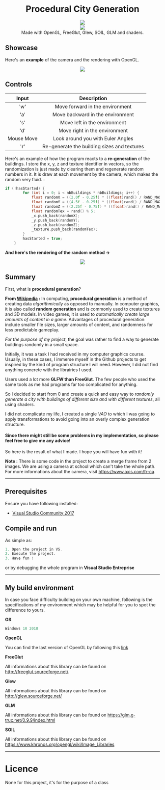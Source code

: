  <h1 align="center">Procedural City Generation</h1> 
  <p align="center">
  <img src="https://img.shields.io/badge/License-MIT-blue.svg"><br>
  <img src="https://api.codacy.com/project/badge/Grade/e28ff30817f945c4b782a383e2711f8d"/></a><br>
  Made with OpenGL, FreeGlut, Glew, SOIL, GLM and shaders.
  </p>

## Showcase

Here's an **example** of the camera and the rendering with OpenGL. 

<p align="center">
  <img src="https://user-images.githubusercontent.com/33030290/48488025-d6189200-e7ed-11e8-9821-491b4853257c.gif")><br>
</p>

## Controls

<center>
 
| Input   |  Description |
|:----------:|:------:|
| 'w' | Move forward in the environment |
| 'a' | Move backward in the environment |
| 's' | Move left in the environment |
| 'd' | Move right in the environment |
| Mouse Move | Look around you with Euler Angles |
| 'r' | Re-generate the building sizes and textures |

</center>

Here's an example of how the program reacts to a **re-generation** of the buildings. I store the x, y, z and texture identifier in vectors, so the randomization is just made by clearing them and regenerate random numbers in it. It is draw at each movement by the camera, which makes the random very fluid. :

```c++
if (!hasStarted) {
		for (int i = 0; i < nbBuildings * nbBuildings; i++) {
			float randomX = ((2.0f - 0.25f) * ((float)rand() / RAND_MAX)) + 0.25f;
			float randomY = ((4.5f - 0.25f) * ((float)rand() / RAND_MAX)) + 0.25f;
			float randomZ = ((2.25f - 0.75f) * ((float)rand() / RAND_MAX)) + 0.75f;
			float randomTex = rand() % 5;
			_x.push_back(randomX);
			_y.push_back(randomY);
			_z.push_back(randomZ);
			_texture.push_back(randomTex);
		}
		hasStarted = true;
	}
```

**And here's the rendering of the random method ->**

<p align="center">
  <img src="https://user-images.githubusercontent.com/33030290/48489759-c13dfd80-e7f1-11e8-9770-0d6b82e70d58.gif")><br>
</p>

## Summary
First, what is **procedural generation**?

**From [Wikipedia](https://en.wikipedia.org/wiki/Procedural_generation) :** In computing, **procedural generation** is a method of creating data *algorithmically* as opposed to manually. In computer graphics, it is also called **random generation** and is commonly used to create textures and 3D models. In video games, it is used to *automatically create large amounts of content in a game*. Advantages of procedural generation include smaller file sizes, larger amounts of content, and randomness for less predictable gameplay.

*For the purpose of my project*, the goal was rather to find a way to generate buildings randomly in a small space.

Initially, it was a task I had received in my computer graphics course. Usually, in these cases, I immerse myself in the Github projects to get inspired by the kind of program structure I will need. However, I did not find anything concrete with the librairies I used.

Users used a lot more **GLFW than FreeGlut**. The few people who used the same tools as me had programs far too complicated for anything.

So I decided to start from 0 and create a quick and easy way to *randomly generate a city with buildings of different size and with different textures*, all using shaders.

I did not complicate my life, I created a single *VAO* to which I was going to apply transformations to avoid going into an overly complex generation structure.

#### Since there might still be some problems in my implementation, so please feel free to give me any advice!

So here is the result of what I made. I hope you will have fun with it!

**Note :** There is some code in the project to create a merge frame from 2 images. We are using a camera at school which can't take the whole path. For more informations about the camera, visit https://www.axis.com/fr-ca.

---

## Prerequisites

Ensure you have following installed:

  - [Visual Studio Community 2017](https://visualstudio.microsoft.com/downloads/)

## Compile and run

As simple as:

```c++
1. Open the project in VS.
2. Execute the project.
3. Have fun !
```

or by debugging the whole program in **Visual Studio Entreprise**

---

## My build environment

In case you face difficulty building on your own machine, 
following is the specifications of my environment which may be 
helpful for you to spot the difference to yours.

<b>OS</b>

```c++
Windows 10 2018
```

<b>OpenGL</b>

You can find the last version of OpenGL by following this [link](https://www.opengl.org/)

<b>FreeGlut</b>

All informations about this library can be found on http://freeglut.sourceforge.net/.

<b>Glew</b>

All informations about this library can be found on http://glew.sourceforge.net/

<b>GLM</b>

All informations about this library can be found on https://glm.g-truc.net/0.9.9/index.html

<b>SOIL</b>

All informations about this library can be found on https://www.khronos.org/opengl/wiki/Image_Libraries

---

# Licence

None for this project, it's for the purpose of a class
